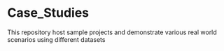 # Case_Studies
This repository host sample projects and demonstrate various real world scenarios using different datasets
